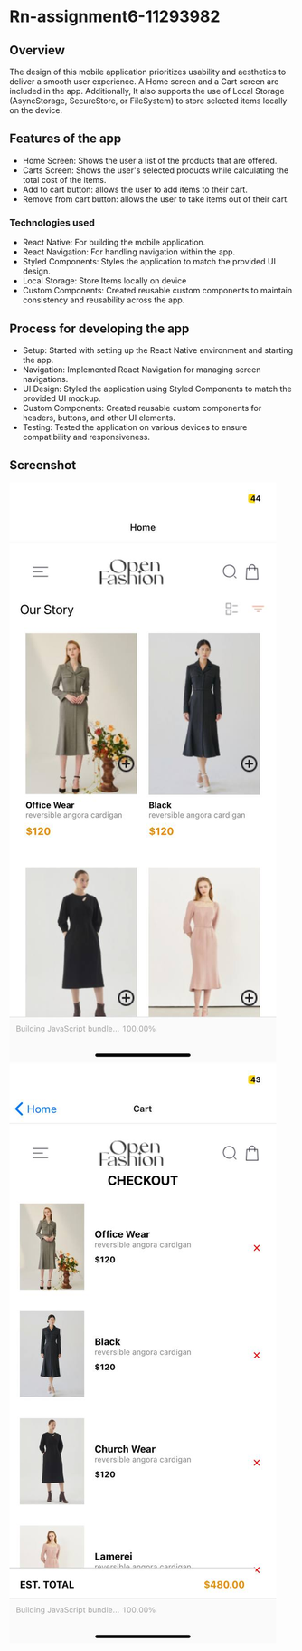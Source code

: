# Rn-assignment6-11293982
## Overview
The design of this mobile application prioritizes usability and aesthetics to deliver a smooth user experience. A Home screen and a Cart screen are included in the app. Additionally,  It also supports the use of Local Storage (AsyncStorage, SecureStore, or FileSystem) to store selected items locally on the device.

## Features of the app
- Home Screen: Shows the user a list of the products that are offered.
- Carts Screen: Shows the user's selected products while calculating the total cost of the items.
- Add to cart button:  allows the user to add items to their cart.
- Remove from cart button:  allows the user to take items out of their cart.

### Technologies used
- React Native: For building the mobile application.
- React Navigation: For handling navigation within the app.
- Styled Components: Styles the application to match the provided UI design. 
- Local Storage: Store Items locally on device
- Custom Components: Created reusable custom components to maintain consistency and reusability across the app.

## Process for developing the app
- Setup: Started with setting up the React Native environment and starting the app.
- Navigation: Implemented React Navigation for managing screen navigations.
- UI Design: Styled the application using Styled Components to match the provided UI mockup.
- Custom Components: Created reusable custom components for headers, buttons, and other UI elements.
- Testing: Tested the application on various devices to ensure compatibility and responsiveness.
## Screenshot

![Homescreen](assets/homescreenshot.jpg)
![cartscreen](assets/cartscreenshot.jpg)